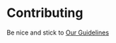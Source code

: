 # Contributing

Be nice and stick to [Our Guidelines](https://github.com/Icelandair/Our-Guidelines)
